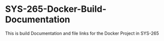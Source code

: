 # SYS-265-Docker-Build-Documentation
This is build Documentation and file links for the Docker Project in SYS-265
